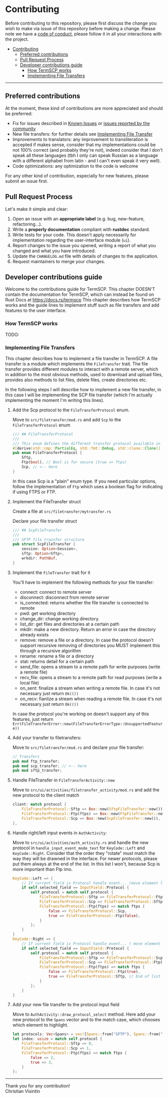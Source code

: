 # Contributing

Before contributing to this repository, please first discuss the change you wish to make via issue of this repository before making a change.
Please note we have a [code of conduct](./CODE_OF_CONDUCT.md), please follow it in all your interactions with the project.

- [Contributing](#contributing)
  - [Preferred contributions](#preferred-contributions)
  - [Pull Request Process](#pull-request-process)
  - [Developer contributions guide](#developer-contributions-guide)
    - [How TermSCP works](#how-termscp-works)
    - [Implementing File Transfers](#implementing-file-transfers)

---

## Preferred contributions

At the moment, these kind of contributions are more appreciated and should be preferred:

- Fix for issues described in [Known Issues](./README.md#known-issues) or [issues reported by the community](https://github.com/ChristianVisintin/TermSCP/issues)
- New file transfers: for further details see [Implementing File Transfer](#implementing-file-transfers)
- Improvements to translators: any improvement to transliteration is accepted if makes sense, consider that my implementations could be not 100% correct (and probably they're not), indeed consider that I don't speak all these languages (tbh I only can speak Russian as a language with a different alphabet from latin - and I can't even speak it very well).
- Code optimizations: any optimization to the code is welcome

For any other kind of contribution, especially for new features, please submit an issue first.

## Pull Request Process

Let's make it simple and clear:

1. Open an issue with an **appropriate label** (e.g. bug, new-feature, refactoring...).
2. Write a **properly documentation** compliant with **rustdoc** standard.
3. Write tests for your code. This doesn't apply necessarily for implementation regarding the user-interface module (`ui`).
4. Report changes to the issue you opened, writing a report of what you changed and what you have introduced.
5. Update the `CHANGELOG.md` file with details of changes to the application.
6. Request maintainers to merge your changes.

## Developer contributions guide

Welcome to the contributions guide for TermSCP. This chapter DOESN'T contain the documentation for TermSCP, which can instead be found on Rust Docs at <https://docs.rs/termscp>
This chapter describes how TermSCP works and the guide lines to implement stuff such as file transfers and add features to the user interface.

### How TermSCP works

TODO:

### Implementing File Transfers

This chapter describes how to implement a file transfer in TermSCP. A file transfer is a module which implements the `FileTransfer` trait. The file transfer provides different modules to interact with a remote server, which in addition to the most obvious methods, used to download and upload files, provides also methods to list files, delete files, create directories etc.

In the following steps I will describe how to implement a new file transfer, in this case I will be implementing the SCP file transfer (which I'm actually implementing the moment I'm writing this lines).

1. Add the Scp protocol to the `FileTransferProtocol` enum.

    Move to `src/filetransfer/mod.rs` and add `Scp` to the `FileTransferProtocol` enum

    ```rs
    /// ## FileTransferProtocol
    ///
    /// This enum defines the different transfer protocol available in TermSCP
    #[derive(std::cmp::PartialEq, std::fmt::Debug, std::clone::Clone)]
    pub enum FileTransferProtocol {
        Sftp,
        Ftp(bool), // Bool is for secure (true => ftps)
        Scp, // <-- here
    }
    ```

    In this case Scp is a "plain" enum type. If you need particular options, follow the implementation of `Ftp` which uses a boolean flag for indicating if using FTPS or FTP.

2. Implement the FileTransfer struct

    Create a file at `src/filetransfer/mytransfer.rs`

    Declare your file transfer struct

    ```rs
    /// ## ScpFileTransfer
    ///
    /// SFTP file transfer structure
    pub struct ScpFileTransfer {
        session: Option<Session>,
        sftp: Option<Sftp>,
        wrkdir: PathBuf,
    }
    ```

3. Implement the `FileTransfer` trait for it

    You'll have to implement the following methods for your file transfer:

    - connect: connect to remote server
    - disconnect: disconnect from remote server
    - is_connected: returns whether the file transfer is connected to remote
    - pwd: get working directory
    - change_dir: change working directory.
    - list_dir: get files and directories at a certain path
    - mkdir: make a new directory. Return an error in case the directory already exists
    - remove: remove a file or a directory. In case the protocol doesn't support recursive removing of directories you MUST implement this through a recursive algorithm
    - rename: rename a file or a directory
    - stat: returns detail for a certain path
    - send_file: opens a stream to a remote path for write purposes (write a remote file)
    - recv_file: opens a stream to a remote path for read purposes (write a local file)
    - on_sent: finalize a stream when writing a remote file. In case it's not necessary just return `Ok(())`
    - on_recv: fianlize a stream when reading a remote file. In case it's not necessary just return `Ok(())`

    In case the protocol you're working on doesn't support any of this features, just return `Err(FileTransferError::new(FileTransferErrorType::UnsupportedFeature))`

4. Add your transfer to filetransfers:

    Move to `src/filetransfer/mod.rs` and declare your file transfer:

    ```rs
    // Transfers
    pub mod ftp_transfer;
    pub mod scp_transfer; // <-- here
    pub mod sftp_transfer;
    ```

5. Handle FileTransfer in `FileTransferActivity::new`

    Move to `src/ui/activities/filetransfer_activity/mod.rs` and add the new protocol to the client match

    ```rs
    client: match protocol {
        FileTransferProtocol::Sftp => Box::new(SftpFileTransfer::new()),
        FileTransferProtocol::Ftp(ftps) => Box::new(FtpFileTransfer::new(ftps)),
        FileTransferProtocol::Scp => Box::new(ScpFileTransfer::new()), // <--- here
    },
    ```

6. Handle right/left input events in `AuthActivity`:

    Move to `src/ui/activities/auth_activity.rs` and handle the new protocol in `handle_input_event_mode_text` for `KeyCode::Left` and `KeyCode::Right`.
    Consider that the order they "rotate" must match the way they will be drawned in the interface.
    For newer protocols, please put them always at the end of the list. In this list I won't, because Scp is more important than Ftp imo.

    ```rs
    KeyCode::Left => {
        // If current field is Protocol handle event... (move element left)
        if self.selected_field == InputField::Protocol {
            self.protocol = match self.protocol {
                FileTransferProtocol::Sftp => FileTransferProtocol::Ftp(true), // End of list (wrap)
                FileTransferProtocol::Scp => FileTransferProtocol::Sftp,
                FileTransferProtocol::Ftp(ftps) => match ftps {
                    false => FileTransferProtocol::Scp,
                    true => FileTransferProtocol::Ftp(false),
                }
            };
        }
    }
    KeyCode::Right => {
        // If current field is Protocol handle event... ( move element right )
        if self.selected_field == InputField::Protocol {
            self.protocol = match self.protocol {
                FileTransferProtocol::Sftp => FileTransferProtocol::Scp,
                FileTransferProtocol::Scp => FileTransferProtocol::Ftp(false),
                FileTransferProtocol::Ftp(ftps) => match ftps {
                    false => FileTransferProtocol::Ftp(true),
                    true => FileTransferProtocol::Sftp, // End of list (wrap)
                }
            };
        }
    }
    ```

7. Add your new file transfer to the protocol input field

    Move to `AuthActivity::draw_protocol_select` method.
    Here add your new protocol to the `Spans` vector and to the match case, which chooses which element to highlight.

    ```rs
    let protocols: Vec<Spans> = vec![Spans::from("SFTP"), Spans::from("SCP"), Spans::from("FTP"), Spans::from("FTPS")];
    let index: usize = match self.protocol {
        FileTransferProtocol::Sftp => 0,
        FileTransferProtocol::Scp => 1,
        FileTransferProtocol::Ftp(ftps) => match ftps {
            false => 2,
            true => 3,
        }
    };
    ```

---

Thank you for any contribution!  
Christian Visintin
